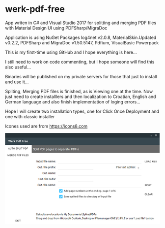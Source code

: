 # werk-pdf-free
App writen in C# and Visual Studio 2017 for splitting and merging PDF files with Material Design UI using PDFSharp/MigraDoc

Application is using NuGet Packages log4net v2.0.8, MaterialSkin.Updated v0.2.2,  PDFSharp and MigraDoc v1.50.5147,  Pdfium, VisualBasic Powerpack

This is my first-time using GitHub and I hope everything is here...

I still need to work on code commenting, but I hope someone will find this also useful...

Binaries will be published on my private servers for those that just to install and use it...

Spliting, Merging PDF files is finished, as is Viewing one at the time. Now just need to create installlers and then localization to Croatian, English and German language and also finish implementation of loging errors...

Hope I will create two installation types, one for Click Once Deployment and one with classic installer

Icones used are from https://icons8.com

![Alt text](https://github.com/andrejskvorc/werk-pdf-free/blob/master/Screenshots/WerkPdfFree.PNG?raw=true "Screenshot")

